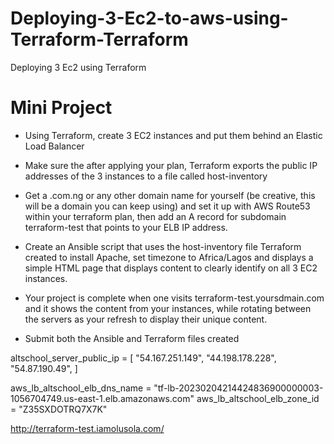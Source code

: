 # Deploying-3-Ec2-to-aws-using-Terraform-Terraform
Deploying 3 Ec2 using Terraform


# Mini Project

* Using Terraform, create 3 EC2 instances and put them behind an Elastic Load Balancer

* Make sure the after applying your plan, Terraform exports the public IP addresses of the 3 instances to a file called host-inventory

* Get a .com.ng or any other domain name for yourself (be creative, this will be a domain you can keep using) and set it up with AWS Route53 within your terraform plan, then add an A record for subdomain terraform-test that points to your ELB IP address.

* Create an Ansible script that uses the host-inventory file Terraform created to install Apache, set timezone to Africa/Lagos and displays a simple HTML page that displays content to clearly identify on all 3 EC2 instances.

* Your project is complete when one visits terraform-test.yoursdmain.com and it shows the content from your instances, while rotating between the servers as your refresh to display their unique content.

* Submit both the Ansible and Terraform files created


altschool_server_public_ip = [
  "54.167.251.149",
  "44.198.178.228",
  "54.87.190.49",
]

aws_lb_altschool_elb_dns_name = "tf-lb-20230204214424836900000003-1056704749.us-east-1.elb.amazonaws.com"
aws_lb_altschool_elb_zone_id = "Z35SXDOTRQ7X7K"


http://terraform-test.iamolusola.com/
